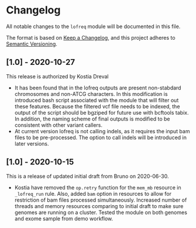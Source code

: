 # Changelog

All notable changes to the `lofreq` module will be documented in this file.

The format is based on [Keep a Changelog](https://keepachangelog.com/en/1.0.0/),
and this project adheres to [Semantic Versioning](https://semver.org/spec/v2.0.0.html).

## [1.0] - 2020-10-27

This release is authorized by Kostia Dreval

- It has been found that in the lofreq outputs are present non-stabdard chromosomes and non-ATCG characters. In this modification is introduced
  bash script associated with the module that will filter out these features. Because the filtered vcf file needs to be indexed, the output of the script should be bgziped for future use with bcftools tabix. In addition, the naming scheme of final outputs is modified to be consistent with other
  variant callers.
- At current version lofreq is not calling indels, as it requires the input bam files to be pre-processed. The option to call indels will be
  introduced in later versions.

## [1.0] - 2020-10-15

This is a release of updated initial draft from Bruno on 2020-06-30.

- Kostia have removed the `op.retry` function for the `mem_mb` resource in `_lofreq_run` rule. Also, added `bam` option in resources to allow for 
  restriction of bam files processed simultaneously. Increased number of threads and memory resources comparing to initial draft to make sure 
  genomes are running on a cluster. Tested the module on both genomes and exome sample from demo workflow.
